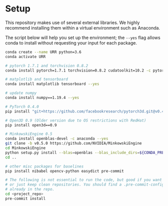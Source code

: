 # Setup 

This repository makes use of several external libraries. 
We highly recommend installing them within a virtual environment such as Anaconda. 

The script below will help you set up the environment; the `--yes` flag allows conda to install
without requesting your input for each package.

```bash 
conda create --name URR python=3.6
conda activate URR 

# pytorch 1.7.1 and torchvision 0.8.2
conda install pytorch=1.7.1 torchvision=0.8.2 cudatoolkit=10.2 -c pytorch --yes

# matplotlib and tensorboard
conda install matplotlib tensorboard --yes

# update numpy 
conda install numpy==1.19.4 --yes

# PyTorch 0.4.0
pip install "git+https://github.com/facebookresearch/pytorch3d.git@v0.4.0"

# Open3D 0.9 (Older version due to OS restrictions with RedHat)
pip install open3d==0.9

# MinkowskiEngine 0.5
conda install openblas-devel -c anaconda --yes
git clone -b v0.5.0 https://github.com/NVIDIA/MinkowskiEngine
cd MinkowskiEngine
python setup.py install --blas=openblas --blas_include_dirs=${CONDA_PREFIX}/include
cd ..

# other misc packages for baselines
pip install nibabel opencv-python easydict pre-commit  

# The following is not essential to run the code, but good if you want to contribute
# or just keep clean repositories. You should find a .pre-commit-config.yaml file 
# already in the repo.
cd <project_repo>
pre-commit install 
```
